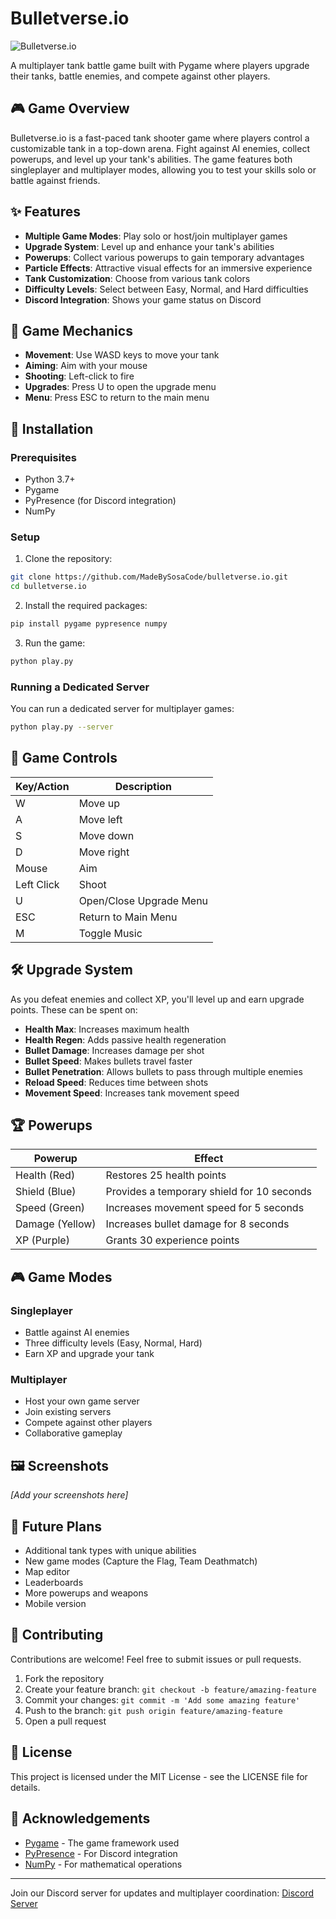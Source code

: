 # Bulletverse.io

![Bulletverse.io](https://i.imgur.com/vn4pYBH.png)

A multiplayer tank battle game built with Pygame where players upgrade their tanks, battle enemies, and compete against other players.

## 🎮 Game Overview

Bulletverse.io is a fast-paced tank shooter game where players control a customizable tank in a top-down arena. Fight against AI enemies, collect powerups, and level up your tank's abilities. The game features both singleplayer and multiplayer modes, allowing you to test your skills solo or battle against friends.

## ✨ Features

- **Multiple Game Modes**: Play solo or host/join multiplayer games
- **Upgrade System**: Level up and enhance your tank's abilities
- **Powerups**: Collect various powerups to gain temporary advantages
- **Particle Effects**: Attractive visual effects for an immersive experience
- **Tank Customization**: Choose from various tank colors
- **Difficulty Levels**: Select between Easy, Normal, and Hard difficulties
- **Discord Integration**: Shows your game status on Discord

## 🎯 Game Mechanics

- **Movement**: Use WASD keys to move your tank
- **Aiming**: Aim with your mouse
- **Shooting**: Left-click to fire
- **Upgrades**: Press U to open the upgrade menu
- **Menu**: Press ESC to return to the main menu

## 🔧 Installation

### Prerequisites
- Python 3.7+
- Pygame
- PyPresence (for Discord integration)
- NumPy

### Setup

1. Clone the repository:
```bash
git clone https://github.com/MadeBySosaCode/bulletverse.io.git
cd bulletverse.io
```

2. Install the required packages:
```bash
pip install pygame pypresence numpy
```

3. Run the game:
```bash
python play.py
```

### Running a Dedicated Server

You can run a dedicated server for multiplayer games:

```bash
python play.py --server
```

## 🔄 Game Controls

| Key/Action | Description |
|------------|-------------|
| W | Move up |
| A | Move left |
| S | Move down |
| D | Move right |
| Mouse | Aim |
| Left Click | Shoot |
| U | Open/Close Upgrade Menu |
| ESC | Return to Main Menu |
| M | Toggle Music |

## 🛠️ Upgrade System

As you defeat enemies and collect XP, you'll level up and earn upgrade points. These can be spent on:

- **Health Max**: Increases maximum health
- **Health Regen**: Adds passive health regeneration
- **Bullet Damage**: Increases damage per shot
- **Bullet Speed**: Makes bullets travel faster
- **Bullet Penetration**: Allows bullets to pass through multiple enemies
- **Reload Speed**: Reduces time between shots
- **Movement Speed**: Increases tank movement speed

## 🏆 Powerups

| Powerup | Effect |
|---------|--------|
| Health (Red) | Restores 25 health points |
| Shield (Blue) | Provides a temporary shield for 10 seconds |
| Speed (Green) | Increases movement speed for 5 seconds |
| Damage (Yellow) | Increases bullet damage for 8 seconds |
| XP (Purple) | Grants 30 experience points |

## 🎮 Game Modes

### Singleplayer
- Battle against AI enemies
- Three difficulty levels (Easy, Normal, Hard)
- Earn XP and upgrade your tank

### Multiplayer
- Host your own game server
- Join existing servers
- Compete against other players
- Collaborative gameplay

## 🖼️ Screenshots

*[Add your screenshots here]*

## 🔮 Future Plans

- Additional tank types with unique abilities
- New game modes (Capture the Flag, Team Deathmatch)
- Map editor
- Leaderboards
- More powerups and weapons
- Mobile version

## 🤝 Contributing

Contributions are welcome! Feel free to submit issues or pull requests.

1. Fork the repository
2. Create your feature branch: `git checkout -b feature/amazing-feature`
3. Commit your changes: `git commit -m 'Add some amazing feature'`
4. Push to the branch: `git push origin feature/amazing-feature`
5. Open a pull request

## 📝 License

This project is licensed under the MIT License - see the LICENSE file for details.

## 🙏 Acknowledgements

- [Pygame](https://www.pygame.org/) - The game framework used
- [PyPresence](https://github.com/qwertyquerty/pypresence) - For Discord integration
- [NumPy](https://numpy.org/) - For mathematical operations

---

Join our Discord server for updates and multiplayer coordination:
[Discord Server](https://discord.gg/XVN6mYv5AJ)
